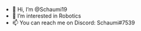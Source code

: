 - 👋 Hi, I’m @Schaumi19
- 👀 I’m interested in Robotics
- 📫 You can reach me on Discord: Schaumi#7539

<!---
Schaumi19/Schaumi19 is a ✨ special ✨ repository because its `README.md` (this file) appears on your GitHub profile.
You can click the Preview link to take a look at your changes.
- 🌱 I’m currently learning ...
- 💞️ I’m looking to collaborate on ...
--->
